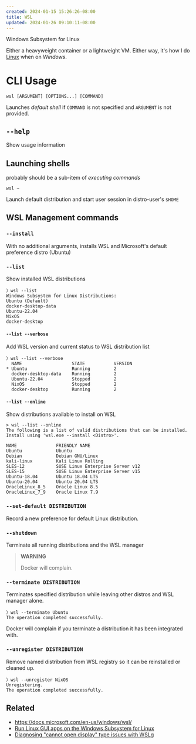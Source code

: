 ```yaml
---
created: 2024-01-15 15:26:26-08:00
title: WSL
updated: 2024-01-26 09:10:11-08:00
---
```


Windows Subsystem for Linux

Either a heavyweight container or a lightweight VM. Either way, it's how I do [Linux](Linux.md) when on *Windows*.

# CLI Usage

````plaintext
wsl [ARGUMENT] [OPTIONS...] [COMMAND]
````

Launches *default shell* if `COMMAND` is not specified and `ARGUMENT` is not
provided.

## `--help`

Show usage information

## Launching shells

probably should be a sub-item of *executing commands*

`wsl ~`

Launch default distribution and start user session in distro-user's `$HOME`

## WSL Management commands

### `--install`

With no additional arguments, installs WSL and Microsoft's default preference distro (Ubuntu)

### `--list`

Show installed WSL distributions

````plaintext
〉wsl --list
Windows Subsystem for Linux Distributions:
Ubuntu (Default)
docker-desktop-data
Ubuntu-22.04
NixOS
docker-desktop
````

#### `--list --verbose`

Add WSL version and current status to WSL distribution list

````plaintext
〉wsl --list --verbose
  NAME                   STATE           VERSION
* Ubuntu                 Running         2
  docker-desktop-data    Running         2
  Ubuntu-22.04           Stopped         2
  NixOS                  Stopped         2
  docker-desktop         Running         2
````

#### `--list --online`

Show distributions available to install on WSL

````plaintext
> wsl --list --online
The following is a list of valid distributions that can be installed.
Install using 'wsl.exe --install <Distro>'.

NAME               FRIENDLY NAME
Ubuntu             Ubuntu
Debian             Debian GNU/Linux
kali-linux         Kali Linux Rolling
SLES-12            SUSE Linux Enterprise Server v12
SLES-15            SUSE Linux Enterprise Server v15
Ubuntu-18.04       Ubuntu 18.04 LTS
Ubuntu-20.04       Ubuntu 20.04 LTS
OracleLinux_8_5    Oracle Linux 8.5
OracleLinux_7_9    Oracle Linux 7.9
````

### `--set-default DISTRIBUTION`

Record a new preference for default Linux distribution.

### `--shutdown`

Terminate all running distributions and the WSL manager

 > 
 > **WARNING**
>
 > Docker will complain.

### `--terminate DISTRIBUTION`

Terminates specified distribution while leaving other distros and WSL manager
alone.

````plaintext
〉wsl --terminate Ubuntu
The operation completed successfully.
````

Docker will complain if you terminate a distribution it has been integrated with.

### `--unregister DISTRIBUTION`

Remove named distribution from WSL registry so it can be reinstalled or cleaned up.

````plaintext
〉wsl --unregister NixOS
Unregistering.
The operation completed successfully.
````

## Related

* https://docs.microsoft.com/en-us/windows/wsl/
* [Run Linux GUI apps on the Windows Subsystem for Linux](https://docs.microsoft.com/en-us/windows/wsl/tutorials/gui-apps)
* [Diagnosing "cannot open display" type issues with WSLg](https://github.com/microsoft/wslg/wiki/Diagnosing-%22cannot-open-display%22-type-issues-with-WSLg)